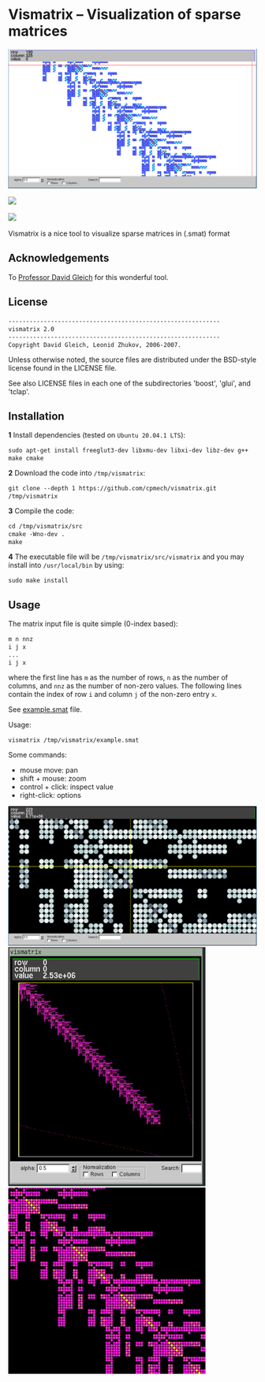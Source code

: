 # Vismatrix &ndash; Visualization of sparse matrices

<img src="figs/fig00a.png">

![](figs/vismatrix01.gif)

![](figs/vismatrix02.gif)

Vismatrix is a nice tool to visualize sparse matrices in (.smat) format

## Acknowledgements

To [Professor David Gleich](https://github.com/dgleich) for this wonderful tool.

## License

```
------------------------------------------------------------
vismatrix 2.0 
------------------------------------------------------------
Copyright David Gleich, Leonid Zhukov, 2006-2007.
```

Unless otherwise noted, the source files are distributed under the BSD-style license found in the
LICENSE file.

See also LICENSE files in each one of the subdirectories 'boost', 'glui', and 'tclap'.

## Installation

**1** Install dependencies (tested on `Ubuntu 20.04.1 LTS`):
```
sudo apt-get install freeglut3-dev libxmu-dev libxi-dev libz-dev g++ make cmake
```

**2** Download the code into `/tmp/vismatrix`:
```
git clone --depth 1 https://github.com/cpmech/vismatrix.git /tmp/vismatrix
```

**3** Compile the code:
```
cd /tmp/vismatrix/src
cmake -Wno-dev .
make
```

**4** The executable file will be `/tmp/vismatrix/src/vismatrix` and you may install into `/usr/local/bin` by using:
```
sudo make install
```

## Usage

The matrix input file is quite simple (0-index based):
```
m n nnz
i j x
...
i j x
```
where the first line has `m` as the number of rows, `n` as the number of columns, and `nnz` as the number of non-zero values. The following lines contain the index of row `i` and column `j` of the non-zero entry `x`.

See [example.smat](https://github.com/cpmech/vismatrix/blob/master/example.smat) file.

Usage:
```
vismatrix /tmp/vismatrix/example.smat
```

Some commands:
- mouse move: pan
- shift + mouse: zoom
- control + click: inspect value
- right-click: options

<img src="figs/fig00b.png">

<img src="figs/fig01.png" width="400">

<img src="figs/fig02.png" width="400">
